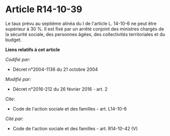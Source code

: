 # Article R14-10-39

Le taux prévu au septième alinéa du I de l'article L. 14-10-6 ne peut être supérieur à 30 %. Il est fixé par un arrêté
conjoint des ministres chargés de la sécurité sociale, des personnes âgées, des collectivités territoriales et du budget.

**Liens relatifs à cet article**

_Codifié par_:

  - Décret n°2004-1136 du 21 octobre 2004

_Modifié par_:

  - Décret n°2016-212 du 26 février 2016 - art. 2

_Cite_:

  - Code de l'action sociale et des familles - art. L14-10-6

_Cité par_:

  - Code de l'action sociale et des familles - art. R14-10-42 (V)
